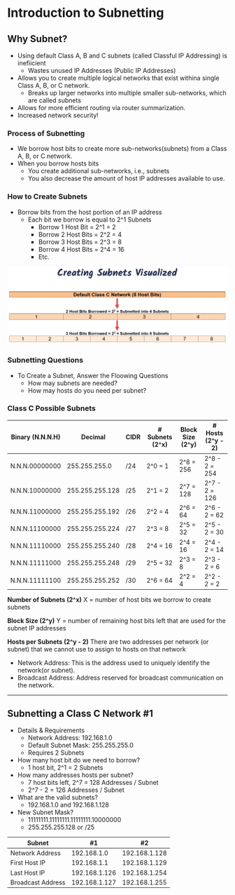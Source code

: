 # Introduction to Subnetting

## Why Subnet?

- Using default Class A, B and C subnets (called Classful IP Addressing) is inefiicient
  - Wastes unused IP Addresses (Public IP Addresses)
- Allows you to create multiple logical networks that exist withina single Class A, B, or C network.
  - Breaks up larger networks into multiple smaller sub-networks, which are called subnets
- Allows for more efficient routing via router summarization.
- Increased network security!

### Process of Subnetting

- We borrow host bits to create more sub-networks(subnets) from a Class A, B, or C network.
- When you borrow hosts bits
  - You create additional sub-networks, i.e., subnets
  - You also decrease the amount of host IP addresses available to use.

### How to Create Subnets

- Borrow bits from the host portion of an IP address
  - Each bit we borrow is equal to 2^1 Subnets
    - Borrow 1 Host Bit = 2^1 = 2
    - Borrow 2 Host Bits = 2^2 = 4
    - Borrow 3 Host Bits = 2^3 = 8
    - Borrow 4 Host Bits = 2^4 = 16
    - Etc.

![Creating Subnets Visualized Image](Creating-Subnets-Visualized.png)

### Subnetting Questions

- To Create a Subnet, Answer the Floowing Questions
  - How may subnets are needed?
  - How may hosts do you need per subnet?

### Class C Possible Subnets

| Binary (N.N.N.H) | Decimal         | CIDR | # Subnets (2^x) | Block Size (2^y) | # Hosts (2^y - 2) |
| ---------------- | --------------- | ---- | --------------- | ---------------- | ----------------- |
| N.N.N.00000000   | 255.255.255.0   | /24  | 2^0 = 1         | 2^8 = 256        | 2^8 - 2 = 254     |
| N.N.N.10000000   | 255.255.255.128 | /25  | 2^1 = 2         | 2^7 = 128        | 2^7 - 2 = 126     |
| N.N.N.11000000   | 255.255.255.192 | /26  | 2^2 = 4         | 2^6 = 64         | 2^6 - 2 = 62      |
| N.N.N.11100000   | 255.255.255.224 | /27  | 2^3 = 8         | 2^5 = 32         | 2^5 - 2 = 30      |
| N.N.N.11110000   | 255.255.255.240 | /28  | 2^4 = 16        | 2^4 = 16         | 2^4 - 2 = 14      |
| N.N.N.11111000   | 255.255.255.248 | /29  | 2^5 = 32        | 2^3 = 8          | 2^3 - 2 = 6       |
| N.N.N.11111100   | 255.255.255.252 | /30  | 2^6 = 64        | 2^2 = 4          | 2^2 - 2 = 2       |

**Number of Subnets (2^x)**
X = number of host bits we borrow to create subnets

**Block Size (2^y)**
Y = number of remaining host bits left that are used for the subnet IP addresses

**Hosts per Subnets (2^y - 2)**
There are two addresses per network (or subnet) that we cannot use to assign to hosts on that network

- Network Address: This is the address used to uniquely identify the network(or subnet).
- Broadcast Address: Address reserved for broadcast communication on the network.

---

## Subnetting a Class C Network #1

- Details & Requirements
  - Network Address: 192.168.1.0
  - Default Subnet Mask: 255.255.255.0
  - Requires 2 Subnets
- How many host bit do we need to borrow?
  - 1 host bit, 2^1 = 2 Subnets
- How many addresses hosts per subnet?
  - 7 host bits left, 2^7 = 128 Addresses / Subnet
  - 2^7 - 2 = 126 Addresses / Subnet
- What are the valid subnets?
  - 192.168.1.0 and 192.168.1.128
- New Subnet Mask?
  - 11111111.11111111.11111111.10000000
  - 255.255.255.128 or /25

| Subnet            | #1            | #2            |
| ----------------- | ------------- | ------------- |
| Network Address   | 192.168.1.0   | 192.168.1.128 |
| First Host IP     | 192.168.1.1   | 192.168.1.129 |
| Last Host IP      | 192.168.1.126 | 192.168.1.254 |
| Broadcast Address | 192.168.1.127 | 192.168.1.255 |
